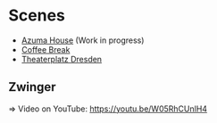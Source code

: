 # Scenes

- [Azuma House](AzumaHouse) (Work in progress)
- [Coffee Break](CoffeeBreak)
- [Theaterplatz Dresden](TheaterplatzDresden)

## Zwinger

=> Video on YouTube: https://youtu.be/W05RhCUnlH4

